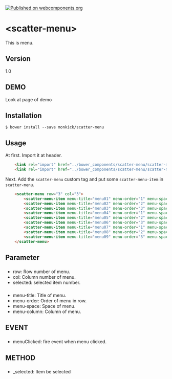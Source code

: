 [![Published on webcomponents.org](https://img.shields.io/badge/webcomponents.org-published-blue.svg)](https://www.webcomponents.org/element/monkick/scatter-menu)

# \<scatter-menu\>

This is menu.

## Version
1.0

## DEMO

Look at page of demo

## Installation

```
$ bower install --save monkick/scatter-menu
```

## Usage

At first. Import it at header.

```html
    <link rel="import" href="../bower_components/scatter-menu/scatter-menu.html">
    <link rel="import" href="../bower_components/scatter-menu/scatter-menu-item.html">
```

Next. Add the `scatter-menu` custom tag and put some `scatter-menu-item` in `scatter-menu`.

```html
    <scatter-menu row="3" col="3">
        <scatter-menu-item menu-title="menu01" menu-order="1" menu-space="80"></scatter-menu-item>
        <scatter-menu-item menu-title="menu02" menu-order="2" menu-space="80"></scatter-menu-item>
        <scatter-menu-item menu-title="menu03" menu-order="3" menu-space="80"></scatter-menu-item>
        <scatter-menu-item menu-title="menu04" menu-order="1" menu-space="80" menu-column="2"></scatter-menu-item>
        <scatter-menu-item menu-title="menu05" menu-order="2" menu-space="80" menu-column="2"></scatter-menu-item>
        <scatter-menu-item menu-title="menu06" menu-order="3" menu-space="80" menu-column="2"></scatter-menu-item>
        <scatter-menu-item menu-title="menu07" menu-order="1" menu-space="80" menu-column="3"></scatter-menu-item>
        <scatter-menu-item menu-title="menu08" menu-order="2" menu-space="80" menu-column="3"></scatter-menu-item>
        <scatter-menu-item menu-title="menu09" menu-order="3" menu-space="80" menu-column="3"></scatter-menu-item>
    </scatter-menu>
```

## Parameter

### <scatter-menu>

* row: Row number of menu.
* col: Column number of menu.
* selected: selected item number.

### <scatter-menu-item>

* menu-title: Title of menu.
* menu-order: Order of menu in row.
* menu-space: Space of menu.
* menu-column: Column of menu.

## EVENT

### <scatter-menu-item>

* menuClicked: fire event when menu clicked.

## METHOD

### <scatter-menu>

* _selected: Item be selected

